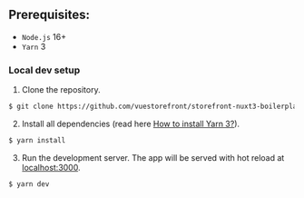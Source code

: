 ## Prerequisites:

- `Node.js` 16+
- `Yarn` 3

### Local dev setup

1. Clone the repository.

```bash
$ git clone https://github.com/vuestorefront/storefront-nuxt3-boilerplate.git
```

2. Install all dependencies (read here [How to install Yarn 3?](https://yarnpkg.com/getting-started/install)).

```bash
$ yarn install
```

3. Run the development server. The app will be served with hot reload at [localhost:3000](http://localhost:3000/).

```bash
$ yarn dev
```
